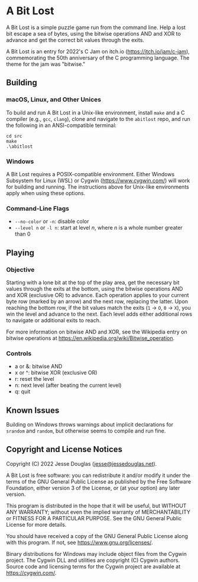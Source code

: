 # A Bit Lost

A Bit Lost is a simple puzzle game run from the command line. Help a lost bit escape a sea of bytes, using the bitwise operations AND and XOR to advance and get the correct bit values through the exits.

A Bit Lost is an entry for 2022's C Jam on itch.io (https://itch.io/jam/c-jam), commemorating the 50th anniversary of the C programming language. The theme for the jam was "bitwise."

## Building

### macOS, Linux, and Other Unices

To build and run A Bit Lost in a Unix-like environment, install `make` and a C compiler (e.g., `gcc`, `clang`), clone and navigate to the `abitlost` repo, and run the following in an ANSI-compatible terminal:

```
cd src
make
.\abitlost
```

### Windows

A Bit Lost requires a POSIX-compatible environment. Either Windows Subsystem for Linux (WSL) or Cygwin (https://www.cygwin.com/) will work for building and running. The instructions above for Unix-like environments apply when using these options.

### Command-Line Flags

- `--no-color` or `-n`: disable color
- `--level n` or `-l n`: start at level _n_, where _n_ is a whole number greater than 0

## Playing

### Objective

Starting with a lone bit at the top of the play area, get the necessary bit values through the exits at the bottom, using the bitwise operations AND and XOR (exclusive OR) to advance. Each operation applies to your current byte row (marked by an arrow) and the next row, replacing the latter. Upon reaching the bottom row, if the bit values match the exits (`1` -> `O`, `0` -> `X`), you win the level and advance to the next. Each level adds either additional rows to navigate or additional exits to reach.

For more information on bitwise AND and XOR, see the Wikipedia entry on bitwise operations at <https://en.wikipedia.org/wiki/Bitwise_operation>.

### Controls

- a or &: bitwise AND
- x or ^: bitwise XOR (exclusive OR)
- r: reset the level
- n: next level (after beating the current level)
- q: quit

## Known Issues

Building on Windows throws warnings about implicit declarations for `srandom` and `random`, but otherwise seems to compile and run fine.

## Copyright and License Notices

Copyright (C) 2022 Jesse Douglas (jesse@jessedouglas.net).

A Bit Lost is free software: you can redistribute it and/or modify it under the terms of the GNU General Public License as published by the Free Software Foundation, either version 3 of the License, or (at your option) any later version.

This program is distributed in the hope that it will be useful, but WITHOUT ANY WARRANTY; without even the implied warranty of MERCHANTABILITY or FITNESS FOR A PARTICULAR PURPOSE. See the GNU General Public License for more details.

You should have received a copy of the GNU General Public License along with this program. If not, see <https://www.gnu.org/licenses/>.

Binary distributions for Windows may include object files from the Cygwin project. The Cygwin DLL and utilities are copyright (C) Cygwin authors. Source code and licensing terms for the Cygwin project are available at <https://cygwin.com/>.
